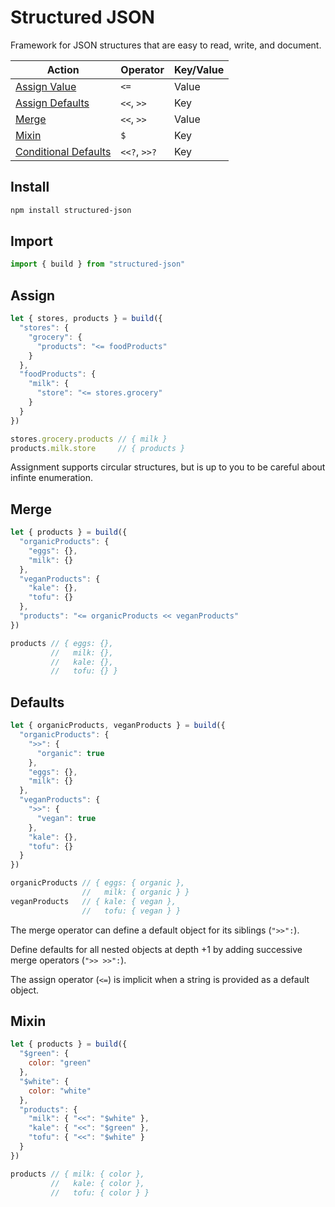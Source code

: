 # Structured JSON

Framework for JSON structures that are easy to read, write, and document.

Action                               | Operator     | Key/Value
------------------------------------ | ------------ | ---------
[Assign Value](#assign)              | `<=`         | Value
[Assign Defaults](#defaults)         | `<<`, `>>`   | Key
[Merge](#merge)                      | `<<`, `>>`   | Value
[Mixin](#mixin)                      | `$`          | Key
[Conditional Defaults](#conditional) | `<<?`, `>>?` | Key

## Install

```bash
npm install structured-json
```

## Import

```js
import { build } from "structured-json"
```

## Assign

```js
let { stores, products } = build({
  "stores": {
    "grocery": {
      "products": "<= foodProducts"
    }
  },
  "foodProducts": {
    "milk": {
      "store": "<= stores.grocery"
    }
  }
})

stores.grocery.products // { milk }
products.milk.store     // { products }
```

Assignment supports circular structures, but is up to you to be careful about infinte enumeration.

## Merge

```js
let { products } = build({
  "organicProducts": {
    "eggs": {},
    "milk": {}
  },
  "veganProducts": {
    "kale": {},
    "tofu": {}
  },
  "products": "<= organicProducts << veganProducts"
})

products // { eggs: {},
         //   milk: {},
         //   kale: {},
         //   tofu: {} }
```

## Defaults

```js
let { organicProducts, veganProducts } = build({
  "organicProducts": {
    ">>": {
      "organic": true
    },
    "eggs": {},
    "milk": {}
  },
  "veganProducts": {
    ">>": {
      "vegan": true
    },
    "kale": {},
    "tofu": {}
  }
})

organicProducts // { eggs: { organic },
                //   milk: { organic } }
veganProducts   // { kale: { vegan },
                //   tofu: { vegan } }
```

The merge operator can define a default object for its siblings (`">>":`).

Define defaults for all nested objects at depth +1 by adding successive merge operators (`">> >>":`).

The assign operator (`<=`) is implicit when a string is provided as a default object.

## Mixin

```js
let { products } = build({
  "$green": {
    color: "green"
  },
  "$white": {
    color: "white"
  },
  "products": {
    "milk": { "<<": "$white" },
    "kale": { "<<": "$green" },
    "tofu": { "<<": "$white" }
  }
})

products // { milk: { color },
         //   kale: { color },
         //   tofu: { color } }
```
